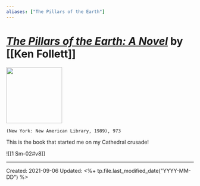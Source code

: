 ```yaml
---
aliases: ["The Pillars of the Earth"]
---
```


# [*The Pillars of the Earth: A Novel*](https://www.amazon.com/Pillars-Earth-Novel-Kingsbridge/dp/0451166892) by [[Ken Follett]]

<img src="https://external-content.duckduckgo.com/iu/?u=http%3A%2F%2Fcovers.audiobooks.com%2Fimages%2Fcovers%2Ffull%2F9781429586757.jpg&f=1&nofb=1" width=150>

`(New York: New American Library, 1989), 973`

This is the book that started me on my Cathedral crusade!

![[1 Sm-02#v8]]

---
Created: 2021-09-06
Updated: <%+ tp.file.last_modified_date("YYYY-MM-DD") %>

